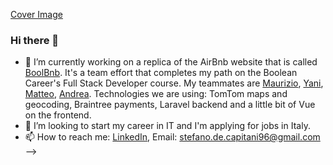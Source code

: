 [Cover Image](/assets/copertina-titolo-non-tagliato.png)

### Hi there 👋

- 🔭 I’m currently working on a replica of the AirBnb website that is called [BoolBnb](https://github.com/StefanoDeCapitani/boolbnb). It's a team effort that completes my path on the Boolean Career's Full Stack Developer course. My teammates are [Maurizio](https://github.com/StefanoDeCapitani/boolbnb/commits?author=Maurizio-P), [Yani](https://github.com/yanitejeda), [Matteo](https://github.com/MATTEOTOSINI94), [Andrea](https://github.com/andre-cyb). Technologies we are using: TomTom maps and geocoding, Braintree payments, Laravel backend and a little bit of Vue on the frontend.
- 👯 I’m looking to start my career in IT and I'm applying for jobs in Italy.
- 📫 How to reach me: 
  [LinkedIn](https://www.linkedin.com/in/stefano-de-capitani-232403145/),
  Email: [stefano.de.capitani96@gmail.com](stefano.de.capitani96@gmail.com)
-->
